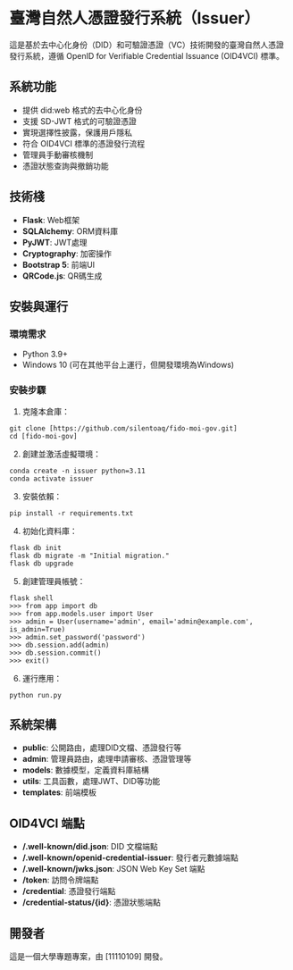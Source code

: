# 臺灣自然人憑證發行系統（Issuer）

這是基於去中心化身份（DID）和可驗證憑證（VC）技術開發的臺灣自然人憑證發行系統，遵循 OpenID for Verifiable Credential Issuance (OID4VCI) 標準。

## 系統功能

- 提供 did:web 格式的去中心化身份
- 支援 SD-JWT 格式的可驗證憑證
- 實現選擇性披露，保護用戶隱私
- 符合 OID4VCI 標準的憑證發行流程
- 管理員手動審核機制
- 憑證狀態查詢與撤銷功能

## 技術棧

- **Flask**: Web框架
- **SQLAlchemy**: ORM資料庫
- **PyJWT**: JWT處理
- **Cryptography**: 加密操作
- **Bootstrap 5**: 前端UI
- **QRCode.js**: QR碼生成

## 安裝與運行

### 環境需求

- Python 3.9+
- Windows 10 (可在其他平台上運行，但開發環境為Windows)

### 安裝步驟

1. 克隆本倉庫：
```
git clone [https://github.com/silentoaq/fido-moi-gov.git]
cd [fido-moi-gov]
```

2. 創建並激活虛擬環境：
```
conda create -n issuer python=3.11
conda activate issuer
```

3. 安裝依賴：
```
pip install -r requirements.txt
```

4. 初始化資料庫：
```
flask db init
flask db migrate -m "Initial migration."
flask db upgrade
```

5. 創建管理員帳號：
```
flask shell
>>> from app import db
>>> from app.models.user import User
>>> admin = User(username='admin', email='admin@example.com', is_admin=True)
>>> admin.set_password('password')
>>> db.session.add(admin)
>>> db.session.commit()
>>> exit()
```

6. 運行應用：
```
python run.py
```

## 系統架構

- **public**: 公開路由，處理DID文檔、憑證發行等
- **admin**: 管理員路由，處理申請審核、憑證管理等
- **models**: 數據模型，定義資料庫結構
- **utils**: 工具函數，處理JWT、DID等功能
- **templates**: 前端模板

## OID4VCI 端點

- **/.well-known/did.json**: DID 文檔端點
- **/.well-known/openid-credential-issuer**: 發行者元數據端點
- **/.well-known/jwks.json**: JSON Web Key Set 端點
- **/token**: 訪問令牌端點
- **/credential**: 憑證發行端點
- **/credential-status/{id}**: 憑證狀態端點

## 開發者

這是一個大學專題專案，由 [11110109] 開發。